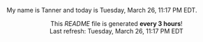 My name is Tanner and today is Tuesday, March 26, 11:17 PM EDT.

<p align="center">This <i>README</i> file is generated <b>every 3 hours</b>!</br>Last refresh: Tuesday, March 26, 11:17 PM EDT<br /></p>

